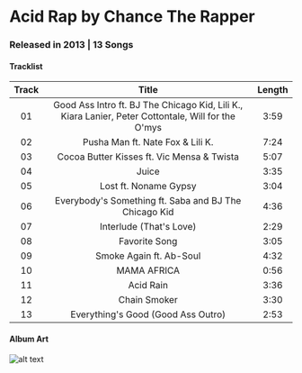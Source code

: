 # Acid Rap by Chance The Rapper

### Released in 2013 | 13 Songs

#### Tracklist

Track | Title | Length
:----:|:-----:|:-----:
01 | Good Ass Intro ft. BJ The Chicago Kid, Lili K., Kiara Lanier, Peter Cottontale, Will for the O'mys | 3:59
02 | Pusha Man ft. Nate Fox & Lili K. | 7:24
03 | Cocoa Butter Kisses ft. Vic Mensa & Twista | 5:07
04 | Juice | 3:35
05 | Lost ft. Noname Gypsy | 3:04
06 | Everybody's Something ft. Saba and BJ The Chicago Kid | 4:36
07 | Interlude (That's Love) | 2:29
08 | Favorite Song | 3:05
09 | Smoke Again ft. Ab-Soul | 4:32
10 | MAMA AFRICA | 0:56
11 | Acid Rain | 3:36
12 | Chain Smoker | 3:30
13 | Everything's Good (Good Ass Outro) | 2:53


#### Album Art

![alt text](https://dcvslab.github.io/music/mp3/06/album.jpg "Acid Rap")
